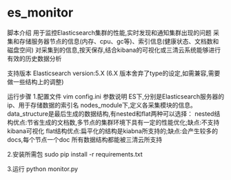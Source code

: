 # es_monitor
脚本介绍
用于监控Elasticsearch集群的性能,实时发现和通知集群出现的问题
采集和存储服务器节点的信息(内存、cpu、gc等)、索引信息(健康状态、文档数和磁盘空间)
对采集到的信息,按天保存,结合kibana的可视化或三清云系统能够进行有效的历史数据分析

支持版本
Elasticsearch version:5.X
(6.X 版本舍弃了type的设定,如需兼容,需要做一些结构上的调整)

运行步骤
1.配置文件
vim config.ini
参数说明
ES下,分别是Elasticsearch服务器的ip、用于存储数据的索引名
nodes_module下,定义各采集模块的信息。data_structure是最后生成的数据结构,有nested和flat两种可以选择：
nested结构优点:节省生成的文档数,多节点的集群环境下具有一定的性能优化;缺点:不支持kibana可视化
flat结构优点:扁平化的结构是kiabna所支持的;缺点:会产生较多的docs,每个节点一个doc
所有数据结构都能被三清云所支持

2.安装所需包
sudo pip install -r requirements.txt

3.运行
python monitor.py

